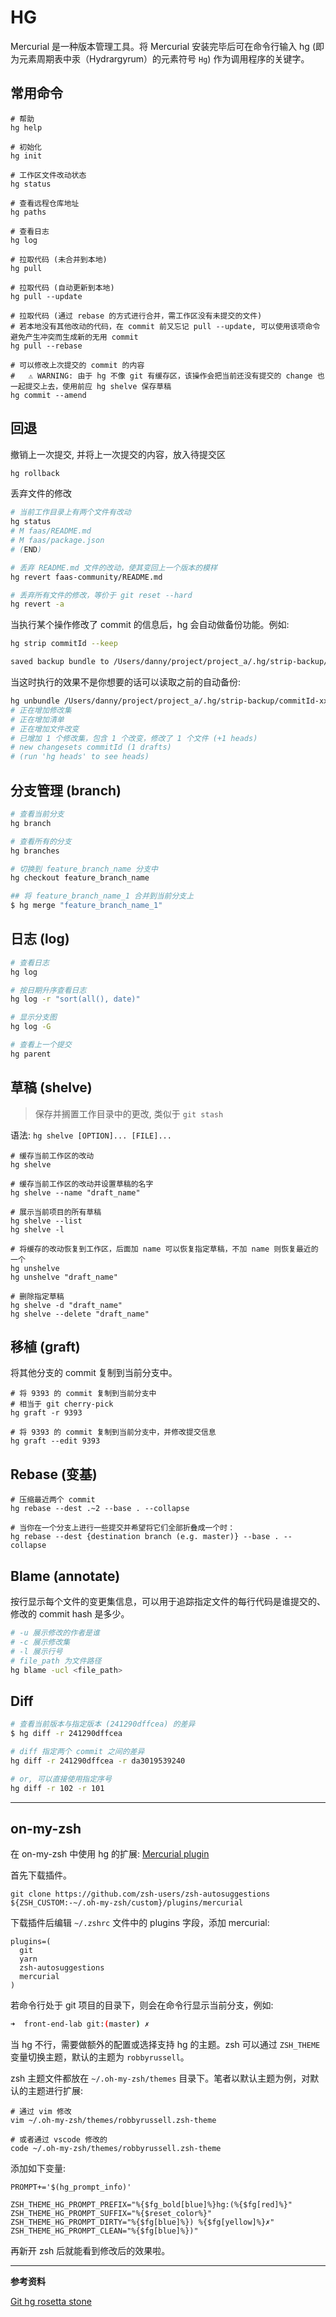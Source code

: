 # HG

Mercurial 是一种版本管理工具。将 Mercurial 安装完毕后可在命令行输入 hg (即为元素周期表中汞（Hydrargyrum）的元素符号 `Hg`) 作为调用程序的关键字。

## 常用命令

``` shell
# 帮助
hg help

# 初始化
hg init

# 工作区文件改动状态
hg status

# 查看远程仓库地址
hg paths

# 查看日志
hg log

# 拉取代码 (未合并到本地)
hg pull

# 拉取代码 (自动更新到本地)
hg pull --update

# 拉取代码 (通过 rebase 的方式进行合并，需工作区没有未提交的文件)
# 若本地没有其他改动的代码，在 commit 前又忘记 pull --update, 可以使用该项命令避免产生冲突而生成新的无用 commit
hg pull --rebase

# 可以修改上次提交的 commit 的内容
#   ⚠️ WARNING: 由于 hg 不像 git 有缓存区，该操作会把当前还没有提交的 change 也一起提交上去，使用前应 hg shelve 保存草稿
hg commit --amend
```

## 回退

撤销上一次提交, 并将上一次提交的内容，放入待提交区

``` bash
hg rollback
```

丢弃文件的修改

``` bash
# 当前工作目录上有两个文件有改动
hg status
# M faas/README.md
# M faas/package.json
# (END)

# 丢弃 README.md 文件的改动，使其变回上一个版本的模样
hg revert faas-community/README.md 

# 丢弃所有文件的修改，等价于 git reset --hard
hg revert -a
```

当执行某个操作修改了 commit 的信息后，hg 会自动做备份功能。例如:

``` bash
hg strip commitId --keep 

saved backup bundle to /Users/danny/project/project_a/.hg/strip-backup/commitId-xxx-backup.hg
```

当这时执行的效果不是你想要的话可以读取之前的自动备份:

``` bash
hg unbundle /Users/danny/project/project_a/.hg/strip-backup/commitId-xxx-backup.hg
# 正在增加修改集
# 正在增加清单
# 正在增加文件改变
# 已增加 1 个修改集，包含 1 个改变，修改了 1 个文件 (+1 heads)
# new changesets commitId (1 drafts)
# (run 'hg heads' to see heads)
```

## 分支管理 (branch)

``` bash
# 查看当前分支
hg branch

# 查看所有的分支
hg branches

# 切换到 feature_branch_name 分支中
hg checkout feature_branch_name

## 将 feature_branch_name_1 合并到当前分支上
$ hg merge "feature_branch_name_1"
```

## 日志 (log)

``` bash
# 查看日志
hg log

# 按日期升序查看日志
hg log -r "sort(all(), date)"

# 显示分支图
hg log -G

# 查看上一个提交
hg parent 
```

## 草稿 (shelve)

> 保存并搁置工作目录中的更改, 类似于 `git stash`

语法: `hg shelve [OPTION]... [FILE]...`

``` shell
# 缓存当前工作区的改动
hg shelve

# 缓存当前工作区的改动并设置草稿的名字
hg shelve --name "draft_name"

# 展示当前项目的所有草稿
hg shelve --list
hg shelve -l

# 将缓存的改动恢复到工作区，后面加 name 可以恢复指定草稿，不加 name 则恢复最近的一个
hg unshelve
hg unshelve "draft_name"

# 删除指定草稿
hg shelve -d "draft_name"
hg shelve --delete "draft_name"
```

## 移植 (graft)

将其他分支的 commit 复制到当前分支中。

``` shell
# 将 9393 的 commit 复制到当前分支中
# 相当于 git cherry-pick
hg graft -r 9393

# 将 9393 的 commit 复制到当前分支中，并修改提交信息
hg graft --edit 9393
```

## Rebase (变基)

``` shell
# 压缩最近两个 commit
hg rebase --dest .~2 --base . --collapse

# 当你在一个分支上进行一些提交并希望将它们全部折叠成一个时：
hg rebase --dest {destination branch (e.g. master)} --base . --collapse
```

## Blame (annotate)

按行显示每个文件的变更集信息，可以用于追踪指定文件的每行代码是谁提交的、修改的 commit hash 是多少。

``` bash
# -u 展示修改的作者是谁
# -c 展示修改集
# -l 展示行号
# file_path 为文件路径
hg blame -ucl <file_path>
```

## Diff

``` bash
# 查看当前版本与指定版本 (241290dffcea) 的差异
$ hg diff -r 241290dffcea

# diff 指定两个 commit 之间的差异
hg diff -r 241290dffcea -r da3019539240

# or, 可以直接使用指定序号
hg diff -r 102 -r 101
```

---

## on-my-zsh

在 on-my-zsh 中使用 hg 的扩展: [Mercurial plugin](https://github.com/ohmyzsh/ohmyzsh/tree/master/plugins/mercurial)

首先下载插件。

``` shell
git clone https://github.com/zsh-users/zsh-autosuggestions ${ZSH_CUSTOM:-~/.oh-my-zsh/custom}/plugins/mercurial
```

下载插件后编辑 `~/.zshrc` 文件中的 plugins 字段，添加 mercurial:

``` shell
plugins=(
  git
  yarn
  zsh-autosuggestions
  mercurial
)
```

若命令行处于 git 项目的目录下，则会在命令行显示当前分支，例如:

``` bash
➜  front-end-lab git:(master) ✗ 
```

当 hg 不行，需要做额外的配置或选择支持 hg 的主题。zsh 可以通过 `ZSH_THEME` 变量切换主题，默认的主题为 `robbyrussell`。

zsh 主题文件都放在 `~/.oh-my-zsh/themes` 目录下。笔者以默认主题为例，对默认的主题进行扩展:

``` shell
# 通过 vim 修改
vim ~/.oh-my-zsh/themes/robbyrussell.zsh-theme

# 或者通过 vscode 修改的
code ~/.oh-my-zsh/themes/robbyrussell.zsh-theme
```

添加如下变量:

``` shell
PROMPT+='$(hg_prompt_info)'

ZSH_THEME_HG_PROMPT_PREFIX="%{$fg_bold[blue]%}hg:(%{$fg[red]%}"
ZSH_THEME_HG_PROMPT_SUFFIX="%{$reset_color%}"
ZSH_THEME_HG_PROMPT_DIRTY="%{$fg[blue]%}) %{$fg[yellow]%}✗"
ZSH_THEME_HG_PROMPT_CLEAN="%{$fg[blue]%})"
```

再新开 zsh 后就能看到修改后的效果啦。

---

**参考资料**

[Git hg rosetta stone](https://github.com/sympy/sympy/wiki/Git-hg-rosetta-stone)

